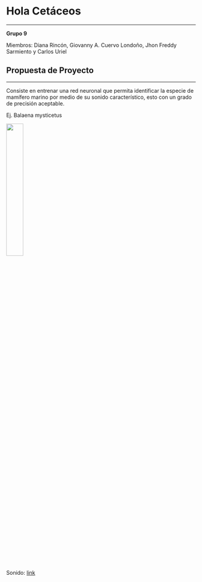 # Hola Cetáceos
---

**Grupo 9** 

Miembros: Diana Rincón, Giovanny A. Cuervo Londoño, Jhon Freddy Sarmiento y Carlos Uriel

## Propuesta de Proyecto
---
Consiste en entrenar una red neuronal que permita identificar la especie de mamífero marino por medio de su sonido característico, esto con un grado de precisión aceptable.

Ej.
Balaena mysticetus

<img src=https://whoicf2.whoi.edu/science/B/whalesounds/images/Balaena-mysticetus.png width= 30%>

Sonido: <a href="https://whoicf2.whoi.edu/science/B/whalesounds/WhaleSounds/72021005.wav"> link
